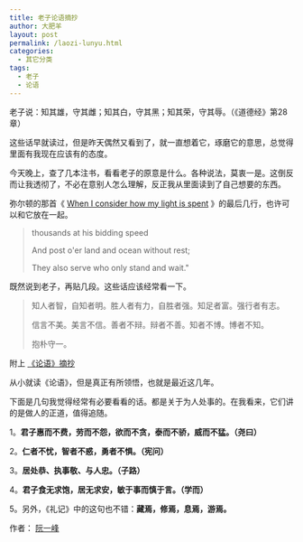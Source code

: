 ```yaml
---
title: 老子论语摘抄
author: 大肥羊
layout: post
permalink: /laozi-lunyu.html
categories:
  - 其它分类
tags:
  - 老子
  - 论语
---
```

老子说：知其雄，守其雌；知其白，守其黑；知其荣，守其辱。（《道德经》第28章）  


  
这些话早就读过，但是昨天偶然又看到了，就一直想着它，琢磨它的意思，总觉得里面有我现在应该有的态度。

今天晚上，查了几本注书，看看老子的原意是什么。各种说法，莫衷一是。这倒反而让我透彻了，不必在意别人怎么理解，反正我从里面读到了自己想要的东西。

弥尔顿的那首《 <a href="http://www.ruanyifeng.com/blog/2006/03/post_197.html" target="_blank">When I consider how my light is spent</a> 》的最后几行，也许可以和它放在一起。

> thousands at his bidding speed
> 
> And post o'er land and ocean without rest;
> 
> They also serve who only stand and wait."

既然说到老子，再贴几段。这些话应该经常看一下。

> 知人者智，自知者明。胜人者有力，自胜者强。知足者富。强行者有志。
> 
> 信言不美。美言不信。善者不辩。辩者不善。知者不博。博者不知。
> 
> 抱朴守一。

附上 <a href="http://www.ruanyifeng.com/blog/2007/01/quotes_of_confucius.html" target="_blank">《论语》摘抄</a>

从小就读《论语》，但是真正有所领悟，也就是最近这几年。

下面是几句我觉得经常有必要看看的话。都是关于为人处事的。在我看来，它们讲的是做人的正道，值得追随。

1。**君子惠而不费，劳而不怨，欲而不贪，泰而不骄，威而不猛。（尧曰）**

2。**仁者不忧，智者不惑，勇者不惧。（宪问）**

3。**居处恭、执事敬、与人忠。（子路）**

4。**君子食无求饱，居无求安，敏于事而慎于言。（学而）**

5。另外，《礼记》中的这句也不错：**藏焉，修焉，息焉，游焉。**

作者： <a href="http://www.ruanyifeng.com/blog/2006/04/post_211.html" target="_blank">阮一峰</a>
